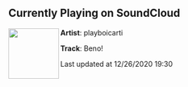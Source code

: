 ## Currently Playing on SoundCloud

[<img align="left" width="100" src="https://i1.sndcdn.com/artworks-MZUvVTEETaxZl103-zPn2Pg-t50x50.jpg">](https://soundcloud.com/playboicarti/beno?in=playboicarti/sets/whole-lotta-red)

**Artist**: playboicarti 

**Track**: Beno!

Last updated at 12/26/2020 19:30

